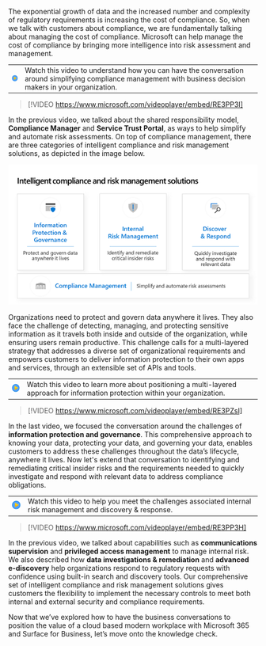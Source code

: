 
The exponential growth of data and the increased number and complexity of regulatory requirements is increasing the cost of compliance.  So, when we talk with customers about compliance, we are fundamentally talking about managing the cost of compliance.  Microsoft can help manage the cost of compliance by bringing more intelligence into risk 
assessment and management.

|||
| :-- | :-- |
| ![Icon indicating play video](../media/videoicon.png)| Watch this video to understand how you can have the conversation around simplifying compliance management with business decision makers in your organization.|

>[!VIDEO https://www.microsoft.com/videoplayer/embed/RE3PP3I]

In the previous video, we talked about the shared responsibility model, **Compliance Manager** and **Service Trust Portal**, as ways to help simplify and automate risk assessments.  On top of compliance management, there are three categories of intelligent compliance and risk management solutions, as depicted in the image below.

![A close up of a logo Description automatically generated](../media/intelligent-compliance.png)

Organizations need to protect and govern data anywhere it lives.  They also face the challenge of detecting, managing, and protecting sensitive information as it travels both inside and outside of the organization, while ensuring users remain productive.  This challenge calls for a multi-layered strategy that addresses a diverse set of organizational requirements and empowers customers to deliver information protection to their own apps and services, through an extensible set of APIs and tools.

|||
| :-- | :-- |
| ![Icon indicating play video](../media/videoicon.png)| Watch this video to learn more about positioning a multi-layered approach for information protection within your organization.|

>[!VIDEO https://www.microsoft.com/videoplayer/embed/RE3PZsI]

In the last video, we focused the conversation around the challenges of **information protection and governance**.  This comprehensive approach to knowing your data, protecting your data, and governing your data, enables customers to address these challenges throughout the data’s lifecycle, anywhere it lives.  Now let's extend that conversation to identifying and remediating critical insider risks and the requirements needed to quickly investigate and respond with relevant data to address compliance obligations.

|||
| :-- | :-- |
| ![Icon indicating play video](../media/videoicon.png)| Watch this video to help you meet the challenges associated internal risk management and discovery & response.|

>[!VIDEO https://www.microsoft.com/videoplayer/embed/RE3PP3H]

In the previous video, we talked about capabilities such as **communications supervision** and **privileged access management** to manage internal risk. We also described how **data investigations & remediation** and **advanced e-discovery** help organizations respond to regulatory requests with confidence using built-in search and discovery tools.  Our comprehensive set of intelligent compliance and risk management solutions gives customers the flexibility to implement the necessary controls to meet both internal and external security and compliance requirements.

Now that we’ve explored how to have the business conversations to position the value of a cloud based modern workplace with Microsoft 365 and Surface for Business, let’s move onto the knowledge check.

